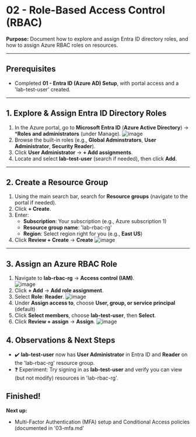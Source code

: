 # 02 - Role-Based Access Control (RBAC)

**Purpose:**
Document how to explore and assign Entra ID directory roles, and how to assign Azure RBAC roles on resources.

---

## Prerequisites
- Completed **01 - Entra ID (Azure AD) Setup**, with portal access and a 'lab-test-user' created.

---

## 1. Explore & Assign Entra ID Directory Roles
1. In the Azure portal, go to **Microsoft Entra ID** (**Azure Active Directory**) -> ***Roles and administrators** (under Manage).
![image](https://github.com/user-attachments/assets/fd17a6a6-315e-4726-9541-146d1fe7e754)
2. Browse the built-in roles (e.g., **Global Adminstrators**, **User Administrator**, **Security Reader**).
3. Click **User Administrator** -> **+ Add assignments**.
4. Locate and select **lab-test-user** (search if needed), then click **Add**.
   
---

## 2. Create a Resource Group
1. Using the main search bar, search for **Resource groups** (navigate to the portal if needed).
2. Click **+ Create**.
3. Enter:
   - **Subscription**: Your subscription (e.g., Azure subscription 1)
   - **Resource group name**: 'lab-rbac-rg'
   - **Region**: Select region right for you (e.g., **East US**)
4. Click **Review + Create** -> **Create**
![image](https://github.com/user-attachments/assets/eaa83413-1c67-4221-b58a-a8ecd12a223b)

---

## 3. Assign an Azure RBAC Role
1. Navigate to **lab-rbac-rg** -> **Access control (IAM)**. <br>
![image](https://github.com/user-attachments/assets/68afa9e5-97eb-4701-9d51-64316c44c06a)
3. Click **+ Add** -> **Add role assignment**.
4. Select **Role**: **Reader**.
![image](https://github.com/user-attachments/assets/6f9c81e2-a684-4285-ba39-55b946a20712)
5. Under **Assign access to**, choose **User, group, or service principal** (default)
6. Click **Select members**, choose **lab-test-user**, then **Select**.
7. Click **Review + assign** -> **Assign**.
![image](https://github.com/user-attachments/assets/f9a1eb50-0561-4ac5-b78d-7d6f0eddec1e)

## 4. Observations & Next Steps
- ✔️ **lab-test-user** now has **User Administrator** in Entra ID and **Reader** on the 'lab-rbac-rg' resource group.
- ❓ Experiment: Try signing in as **lab-test-user** and verify you can view (but not modify) resources in 'lab-rbac-rg'.

## Finished!
**Next up:**
- Multi-Factor Authentication (MFA) setup and Conditional Access policies (documented in '03-mfa.md'

